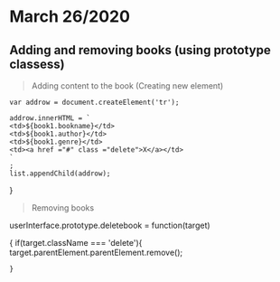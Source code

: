  # March 26/2020

## Adding and removing books (using prototype classess)





>Adding content to the book (Creating new element)



   
    var addrow = document.createElement('tr');

    addrow.innerHTML = `
    <td>${book1.bookname}</td>
    <td>${book1.author}</td>
    <td>${book1.genre}</td>
    <td><a href ="#" class ="delete">X</a></td>
    `
    ;
    list.appendChild(addrow);

    
}


> Removing books

userInterface.prototype.deletebook = 
function(target)

{
    if(target.className === 'delete'){
        target.parentElement.parentElement.remove();

    }


